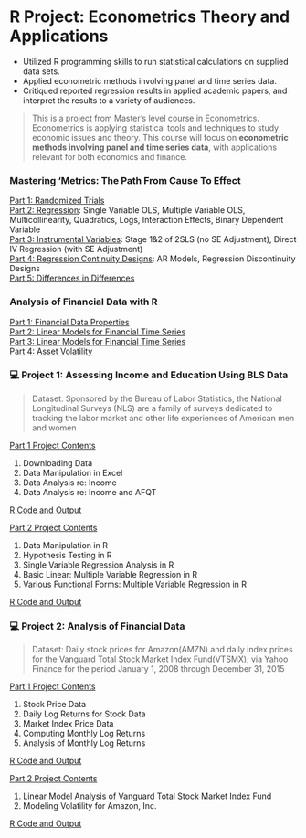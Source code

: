 # R Project: Econometrics Theory and Applications

- Utilized R programming skills to run statistical calculations on supplied data sets.
- Applied econometric methods involving panel and time series data.
- Critiqued reported regression results in applied academic papers, and interpret the results to a variety of audiences.

> This is a project from Master’s level course in Econometrics. Econometrics is applying	statistical tools and techniques to	study	economic issues	and	theory. This course will focus on **econometric methods involving panel and time series data**, with applications relevant for both economics and finance.

### Mastering ‘Metrics: The Path From Cause To Effect

[Part 1: Randomized Trials](https://github.com/AlexaWu/R-project---Econometrics-Theory-and-Applications/blob/master/Metrics%201%20-%20Randomized%20Trials.md)\
[Part 2: Regression](https://github.com/AlexaWu/R-project---Econometrics-Theory-and-Applications/blob/master/Metrics%202%20-%20Regression.md): Single Variable OLS, Multiple Variable OLS, Multicollinearity, Quadratics, Logs, Interaction Effects, Binary	Dependent	Variable\
[Part 3: Instrumental Variables](https://github.com/AlexaWu/R-project---Econometrics-Theory-and-Applications/blob/master/Metrics%203%20-%20Instrumental%20Variables.md): Stage 1&2 of 2SLS (no SE Adjustment), Direct IV Regression (with SE Adjustment)\
[Part 4: Regression Continuity Designs](https://github.com/AlexaWu/R-project---Econometrics-Theory-and-Applications/blob/master/Metrics%204%20-%20Regression%20Continuity%20Designs.md): AR	Models, Regression Discontinuity Designs\
[Part 5: Differences in Differences](https://github.com/AlexaWu/R-project---Econometrics-Theory-and-Applications/blob/master/Metrics%205%20-%20Differences%20in%20Differences.md)

### Analysis of Financial Data with R

[Part 1: Financial Data Properties](https://github.com/AlexaWu/R-project---Econometrics-Theory-and-Applications/blob/master/Analysis%20of%20Financial%20Data%20with%20R%201.r)\
[Part 2: Linear Models for Financial Time Series](https://github.com/AlexaWu/R-project---Econometrics-Theory-and-Applications/blob/master/Analysis%20of%20Financial%20Data%20with%20R%202.r)\
[Part 3: Linear Models for Financial Time Series](https://github.com/AlexaWu/R-project---Econometrics-Theory-and-Applications/blob/master/Analysis%20of%20Financial%20Data%20with%20R%203.r)\
[Part 4: Asset Volatility](https://github.com/AlexaWu/R-project---Econometrics-Theory-and-Applications/blob/master/Analysis%20of%20Financial%20Data%20with%20R%204.r)

### :computer: Project 1: Assessing Income and Education Using BLS Data

> Dataset: Sponsored by the Bureau of Labor Statistics, the National Longitudinal Surveys (NLS) are a family of surveys dedicated to tracking the labor market and other life experiences of American men and women

[Part 1 Project Contents](https://github.com/AlexaWu/R-project---Econometrics-Theory-and-Applications/blob/master/Project%201-1:%20Assessing%20Income%20and%20Education%20Using%20BLS%20Data.md#project-contents)

1. Downloading Data
2. Data Manipulation in Excel
3. Data Analysis re: Income
4. Data Analysis re: Income and AFQT

[R Code and Output](https://github.com/AlexaWu/R-project---Econometrics-Theory-and-Applications/blob/master/Project%201-1:%20Assessing%20Income%20and%20Education%20Using%20BLS%20Data.md#r-code-and-output)

[Part 2 Project Contents](https://github.com/AlexaWu/R-project---Econometrics-Theory-and-Applications/blob/master/Project%201-2:%20Assessing%20Income%20and%20Education%20Using%20BLS%20Data.md#project-contents)

1. Data Manipulation in R
2. Hypothesis Testing in R
3. Single Variable Regression Analysis in R
4. Basic Linear: Multiple Variable Regression in R
5. Various Functional Forms: Multiple Variable Regression in R

[R Code and Output](https://github.com/AlexaWu/R-project---Econometrics-Theory-and-Applications/blob/master/Project%201-2:%20Assessing%20Income%20and%20Education%20Using%20BLS%20Data.md#r-code-and-output)

### :computer: Project 2: Analysis of Financial Data 

> Dataset: Daily stock prices for Amazon(AMZN) and daily index prices for the Vanguard Total Stock Market Index Fund(VTSMX), via Yahoo Finance for the period January 1, 2008 through December 31, 2015
 

[Part 1 Project Contents](https://github.com/AlexaWu/R-project---Econometrics-Theory-and-Applications/blob/master/Project%202-1:%20Analysis%20of%20Financial%20Data.md#project-contents)

1. Stock Price Data
2. Daily Log Returns for Stock Data
3. Market Index Price Data
4. Computing Monthly Log Returns
5. Analysis of Monthly Log Returns

[R Code and Output](https://github.com/AlexaWu/R-project---Econometrics-Theory-and-Applications/blob/master/Project%202-1:%20Analysis%20of%20Financial%20Data.md#r-code-and-output)

[Part 2 Project Contents](https://github.com/AlexaWu/R-project---Econometrics-Theory-and-Applications/blob/master/Project%202-2:%20Analysis%20of%20Financial%20Data.md#project-contents)

1. Linear Model Analysis of Vanguard Total Stock Market Index Fund
2. Modeling Volatility for Amazon, Inc.

[R Code and Output](https://github.com/AlexaWu/R-project---Econometrics-Theory-and-Applications/blob/master/Project%202-2:%20Analysis%20of%20Financial%20Data.md#r-code-and-output)
